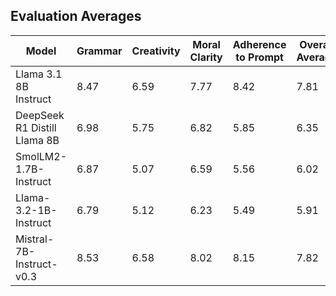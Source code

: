 ## Evaluation Averages
| Model | Grammar | Creativity | Moral Clarity | Adherence to Prompt | Overall Average | Count |
|-------|---------|------------|--------------|---------------------|----------------|-------|
| Llama 3.1 8B Instruct | 8.47 | 6.59 | 7.77 | 8.42 | 7.81 | 100 |
| DeepSeek R1 Distill Llama 8B | 6.98 | 5.75 | 6.82 | 5.85 | 6.35 | 100 |
| SmolLM2-1.7B-Instruct | 6.87 | 5.07 | 6.59 | 5.56 | 6.02 | 100 |
| Llama-3.2-1B-Instruct | 6.79 | 5.12 | 6.23 | 5.49 | 5.91 | 100 |
| Mistral-7B-Instruct-v0.3   | 8.53 | 6.58 | 8.02 | 8.15 | 7.82 | 100 |
